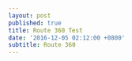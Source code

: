 ```yaml
---
layout: post
published: true
title: Route 360 Test
date: '2016-12-05 02:12:00 +0800'
subtitle: Route 360
---
```


